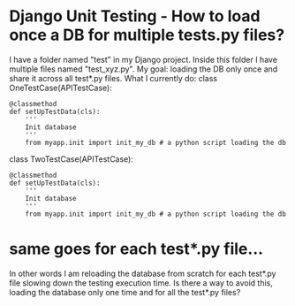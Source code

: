 
# Django Unit Testing - How to load once a DB for multiple tests.py files?

I have a folder named "test" in my Django project.
Inside this folder I have multiple files named "test_xyz.py".
My goal: loading the DB only once and share it across all test*.py files.
What I currently do:
class OneTestCase(APITestCase):

    @classmethod
    def setUpTestData(cls):
        '''
        Init database
        '''
        from myapp.init import init_my_db # a python script loading the db

class TwoTestCase(APITestCase):

    @classmethod
    def setUpTestData(cls):
        '''
        Init database
        '''
        from myapp.init import init_my_db # a python script loading the db

# same goes for each test*.py file...

In other words I am reloading the database from scratch for each test*.py file slowing down the testing execution time.
Is there a way to avoid this, loading the database only one time and for all the test*.py files?

        